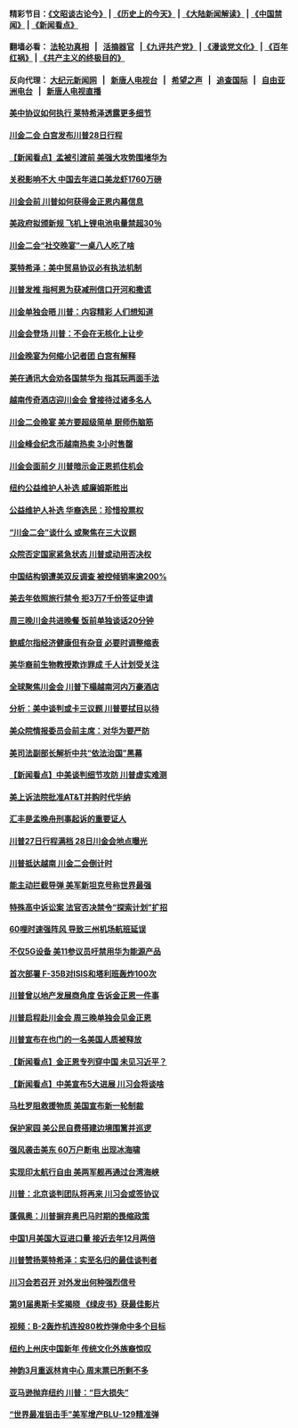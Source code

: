 #### 精彩节目：[《文昭谈古论今》](http://155.138.205.71/wenzhao) | [《历史上的今天》](http://155.138.205.71/today-in-history) | [《大陆新闻解读》](http://155.138.205.71/ntdtv-comedy) | [《中国禁闻》](http://155.138.205.71/ntdtv-news) | [《新闻看点》](http://155.138.205.71/news-insight) 

 #### 翻墙必看： [法轮功真相](http://155.138.205.71:10000/videos/truth.html) &nbsp;&nbsp;|&nbsp;&nbsp; [活摘器官](http://155.138.205.71:10000/videos/res/Organs/) &nbsp;&nbsp;|[《九评共产党》](http://155.138.205.71:10000/videos/jiuping) | [《漫谈党文化》](http://155.138.205.71:10000/videos/mtdwh) | [《百年红祸》](http://155.138.205.71:10000/videos/bnhh) | [《共产主义的终极目的》](http://155.138.205.71:10000/videos/res/zjmd) 

 #### 反向代理： [大纪元新闻网](http://155.138.205.71:10080/) &nbsp;&nbsp;|&nbsp;&nbsp; [新唐人电视台](http://155.138.205.71:8000/) &nbsp;&nbsp;|&nbsp;&nbsp; [希望之声](http://155.138.205.71:8200/) &nbsp;&nbsp;|&nbsp;&nbsp; [追查国际](http://155.138.205.71:10010/) &nbsp;&nbsp;|&nbsp;&nbsp; [自由亚洲电台](http://155.138.205.71:9800/) &nbsp;&nbsp;|&nbsp;&nbsp; [新唐人电视直播](http://155.138.205.71/) 

#### [美中协议如何执行 莱特希泽透露更多细节](../pages/nsc412/n11077895.md?t=02280036) 

#### [川金二会 白宫发布川普28日行程](../pages/nsc412/n11077599.md?t=02280036) 

#### [【新闻看点】孟被引渡前 美强大攻势围堵华为](../pages/nsc412/n11077529.md?t=02280036) 

#### [关税影响不大 中国去年进口美龙虾1760万磅](../pages/nsc412/n11077572.md?t=02280036) 

#### [川金会前 川普如何获得金正恩内幕信息](../pages/nsc412/n11077790.md?t=02280036) 

#### [美政府拟颁新规 飞机上锂电池电量禁超30％](../pages/nsc412/n11077388.md?t=02280036) 

#### [川金二会“社交晚宴”一桌八人吃了啥](../pages/nsc412/n11077493.md?t=02280036) 

#### [莱特希泽：美中贸易协议必有执法机制](../pages/nsc412/n11077336.md?t=02280036) 

#### [川普发推 指柯恩为获减刑信口开河和撒谎](../pages/nsc412/n11077227.md?t=02280036) 

#### [川金单独会晤 川普：内容精彩 人们想知道](../pages/nsc412/n11077284.md?t=02280036) 

#### [川金会登场  川普：不会在无核化上让步](../pages/nsc412/n11076663.md?t=02280036) 

#### [川金晚宴为何缩小记者团 白宫有解释](../pages/nsc412/n11077171.md?t=02280036) 

#### [美在通讯大会劝各国禁华为 指其玩两面手法](../pages/nsc412/n11074409.md?t=02280036) 

#### [越南传奇酒店迎川金会 曾接待过诸多名人](../pages/nsc412/n11076720.md?t=02280036) 

#### [川金二会晚宴 美方要超级简单 厨师伤脑筋](../pages/nsc412/n11076986.md?t=02280036) 

#### [川金峰会纪念币越南热卖 3小时售罄](../pages/nsc412/n11076389.md?t=02280036) 

#### [川金会面前夕 川普暗示金正恩抓住机会](../pages/nsc412/n11075974.md?t=02280036) 

#### [纽约公益维护人补选 威廉姆斯胜出](../pages/nsc412/n11075059.md?t=02280036) 

#### [公益维护人补选  华裔选民：珍惜投票权](../pages/nsc412/n11075056.md?t=02280036) 

#### [“川金二会”谈什么 或聚焦在三大议题](../pages/nsc412/n11074552.md?t=02280036) 

#### [众院否定国家紧急状态 川普或动用否决权](../pages/nsc412/n11073994.md?t=02280036) 

#### [中国结构钢遭美双反调查 被控倾销率逾200%](../pages/nsc412/n11073550.md?t=02280036) 

#### [美去年依照旅行禁令 拒3万7千份签证申请](../pages/nsc412/n11073410.md?t=02280036) 

#### [周三晚川金共进晚餐 饭前单独谈话20分钟](../pages/nsc412/n11073320.md?t=02280036) 

#### [鲍威尔指经济健康但有杂音 必要时调整缩表](../pages/nsc412/n11072991.md?t=02280036) 

#### [美华裔前生物教授欺诈罪成 千人计划受关注](../pages/nsc412/n11073371.md?t=02280036) 

#### [全球聚焦川金会 川普下榻越南河内万豪酒店](../pages/nsc412/n11073359.md?t=02280036) 

#### [分析：美中谈判或卡三议题 川普要拭目以待](../pages/nsc412/n11073388.md?t=02280036) 

#### [美众院情报委员会前主席：对华为要严防](../pages/nsc412/n11072954.md?t=02280036) 

#### [美司法副部长解析中共“依法治国”黑幕](../pages/nsc412/n11073131.md?t=02280036) 

#### [【新闻看点】中美谈判细节攻防 川普虚实难测](../pages/nsc412/n11072797.md?t=02280036) 

#### [美上诉法院批准AT&T并购时代华纳](../pages/nsc412/n11072852.md?t=02280036) 

#### [汇丰是孟晚舟刑事起诉的重要证人](../pages/nsc412/n11072839.md?t=02280036) 

#### [川普27日行程满档 28日川金会地点曝光](../pages/nsc412/n11072807.md?t=02280036) 

#### [川普抵达越南 川金二会倒计时](../pages/nsc412/n11072671.md?t=02280036) 

#### [能主动拦截导弹 美军新坦克号称世界最强](../pages/nsc412/n11072112.md?t=02280036) 

#### [特殊高中诉讼案 法官否决禁令“探索计划”扩招](../pages/nsc412/n11071482.md?t=02280036) 

#### [60哩时速强阵风 导致三州机场航班延误](../pages/nsc412/n11071521.md?t=02280036) 

#### [不仅5G设备 美11参议员吁禁用华为能源产品](../pages/nsc412/n11070954.md?t=02280036) 

#### [首次部署 F-35B对ISIS和塔利班轰炸100次](../pages/nsc412/n11071450.md?t=02280036) 

#### [川普曾以地产发展商角度 告诉金正恩一件事](../pages/nsc412/n11071184.md?t=02280036) 

#### [川普启程赴川金会 周三晚单独会见金正恩](../pages/nsc412/n11070998.md?t=02280036) 

#### [川普宣布在也门的一名美国人质被释放](../pages/nsc412/n11070633.md?t=02280036) 

#### [【新闻看点】金正恩专列穿中国 未见习近平？](../pages/nsc412/n11070514.md?t=02280036) 

#### [【新闻看点】中美宣布5大进展 川习会将谈啥](../pages/nsc412/n11070211.md?t=02280036) 

#### [马杜罗阻救援物质 美国宣布新一轮制裁](../pages/nsc412/n11070549.md?t=02280036) 

#### [保护家园 美公民自费搭建边境围篱并巡逻](../pages/nsc412/n11070349.md?t=02280036) 

#### [强风袭击美东 60万户断电 出现冰海啸](../pages/nsc412/n11070403.md?t=02280036) 

#### [实现印太航行自由 美两军舰再通过台湾海峡](../pages/nsc412/n11070537.md?t=02280036) 

#### [川普：北京谈判团队将再来 川习会或签协议](../pages/nsc412/n11070466.md?t=02280036) 

#### [蓬佩奥：川普摒弃奥巴马时期的畏缩政策](../pages/nsc412/n11070178.md?t=02280036) 

#### [中国1月美国大豆进口量 接近去年12月两倍](../pages/nsc412/n11070226.md?t=02280036) 

#### [川普赞扬莱特希泽：实至名归的最佳谈判者](../pages/nsc412/n11070224.md?t=02280036) 

#### [川习会若召开 对外发出何种强烈信号](../pages/nsc412/n11070028.md?t=02280036) 

#### [第91届奥斯卡奖揭晓 《绿皮书》获最佳影片](../pages/nsc412/n11067085.md?t=02280036) 

#### [视频：B-2轰炸机连投80枚炸弹命中多个目标](../pages/nsc412/n11069637.md?t=02280036) 

#### [纽约上州庆中国新年 传统文化外族裔惊叹](../pages/nsc412/n11069072.md?t=02280036) 

#### [神韵3月重返林肯中心 周末票已所剩不多](../pages/nsc412/n11069069.md?t=02280036) 

#### [亚马逊抛弃纽约 川普：“巨大损失”](../pages/nsc412/n11069095.md?t=02280036) 

#### [“世界最准狙击手”美军增产BLU-129精准弹](../pages/nsc412/n11069440.md?t=02280036) 

